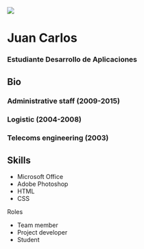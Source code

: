 <html>
<head>
    <meta charset="utf-8"/>
</head>
<body
    <p><img src="http://i64.tinypic.com/mtm7lw.jpg">
    <h1>Juan Carlos</h1>
    <h3>Estudiante Desarrollo de Aplicaciones</h3>
    <h2>Bio</h2></p>
    <h3>Administrative staff (2009-2015)</h3>
    <h3>Logistic (2004-2008)</h3>
    <h3>Telecoms engineering (2003)</h3>
    <p><h2>Skills</h2></p>
<ul>
    <Li>Microsoft Office</Li>
    <li>Adobe Photoshop</li>
    <li>HTML</li>
    <li>CSS</li>    
</ul>
    Roles
<ul>
    <li>Team member</li>
    <li>Project developer</li>
    <li>Student</li>
</ul>
</body>
</html>

